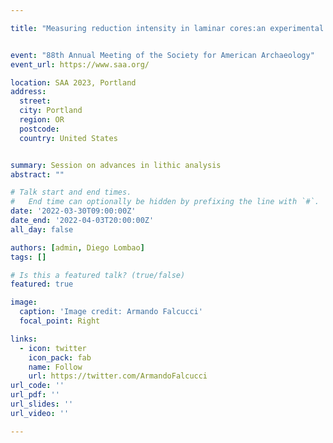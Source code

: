 ```yaml
---

title: "Measuring reduction intensity in laminar cores:an experimental approach and archaeological application"


event: "88th Annual Meeting of the Society for American Archaeology"
event_url: https://www.saa.org/

location: SAA 2023, Portland
address:
  street:
  city: Portland
  region: OR
  postcode:
  country: United States


summary: Session on advances in lithic analysis
abstract: ""

# Talk start and end times.
#   End time can optionally be hidden by prefixing the line with `#`.
date: '2022-03-30T09:00:00Z'
date_end: '2022-04-03T20:00:00Z'
all_day: false

authors: [admin, Diego Lombao]
tags: []

# Is this a featured talk? (true/false)
featured: true

image:
  caption: 'Image credit: Armando Falcucci'
  focal_point: Right

links:
  - icon: twitter
    icon_pack: fab
    name: Follow
    url: https://twitter.com/ArmandoFalcucci
url_code: ''
url_pdf: ''
url_slides: ''
url_video: ''

---
```


